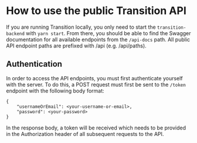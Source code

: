 # How to use the public Transition API

If you are running Transition locally, you only need to start the `transition-backend` with `yarn start`. From there, you should be able to find the Swagger documentation for all available endpoints from the `/api-docs` path. All public API endpoint paths are prefixed with /api (e.g. /api/paths).

## Authentication
In order to access the API endpoints, you must first authenticate yourself with the server. To do this, a POST request must first be sent to the `/token` endpoint with the following body format:

```
{
    "usernameOrEmail": <your-username-or-email>,
    "password": <your-password>
}
```
In the response body, a token will be received which needs to be provided in the Authorization header of all subsequent requests to the API.